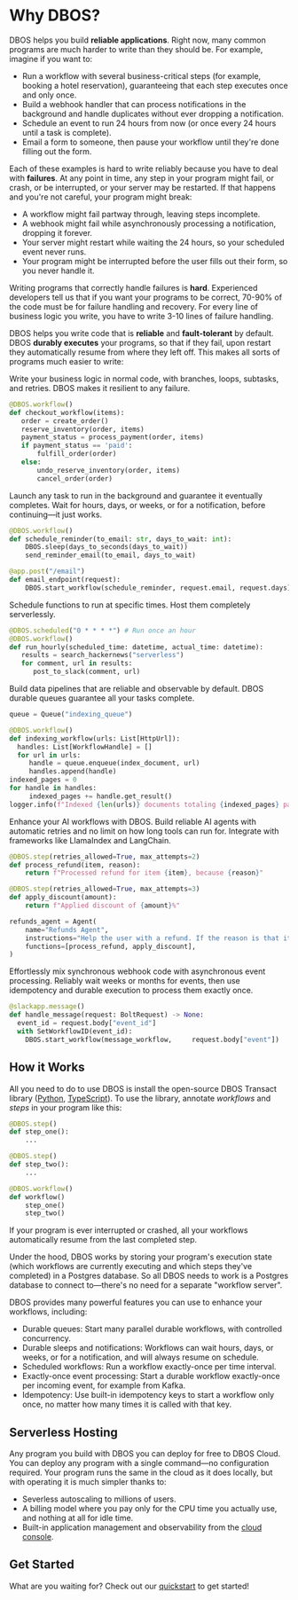 ---
---

# Why DBOS?

DBOS helps you build **reliable applications**.
Right now, many common programs are much harder to write than they should be.
For example, imagine if you want to:

- Run a workflow with several business-critical steps (for example, booking a hotel reservation), guaranteeing that each step executes once and only once.
- Build a webhook handler that can process notifications in the background and handle duplicates without ever dropping a notification.
- Schedule an event to run 24 hours from now (or once every 24 hours until a task is complete).
- Email a form to someone, then pause your workflow until they're done filling out the form.

Each of these examples is hard to write reliably because you have to deal with **failures**.
At any point in time, any step in your program might fail, or crash, or be interrupted, or your server may be restarted.
If that happens and you're not careful, your program might break:

- A workflow might fail partway through, leaving steps incomplete.
- A webhook might fail while asynchronously processing a notification, dropping it forever.
- Your server might restart while waiting the 24 hours, so your scheduled event never runs.
- Your program might be interrupted before the user fills out their form, so you never handle it.

Writing programs that correctly handle failures is **hard**.
Experienced developers tell us that if you want your programs to be correct, 70-90% of the code must be for failure handling and recovery.
For every line of business logic you write, you have to write 3-10 lines of failure handling.

DBOS helps you write code that is **reliable** and **fault-tolerant** by default.
DBOS **durably executes** your programs, so that if they fail, upon restart they automatically resume from where they left off.
This makes all sorts of programs much easier to write:


<Tabs groupId="examples">

<TabItem value="workflow" label="Reliable Workflows">
<section className="row list">
<article className="col col--6">

Write your business logic in normal code, with branches, loops, subtasks, and retries. DBOS makes it resilient to any failure.

</article>
<article className="col col--6">

```python
@DBOS.workflow()
def checkout_workflow(items):
   order = create_order()
   reserve_inventory(order, items)
   payment_status = process_payment(order, items)
   if payment_status == 'paid':
       fulfill_order(order)
   else:
       undo_reserve_inventory(order, items)
       cancel_order(order)
```

</article>
</section>
</TabItem>

<TabItem value="background" label="Background Tasks">
<section className="row list">
<article className="col col--6">

Launch any task to run in the background and guarantee it eventually completes.
Wait for hours, days, or weeks, or for a notification, before continuing&mdash;it just works.
</article>
<article className="col col--6">

```python
@DBOS.workflow()
def schedule_reminder(to_email: str, days_to_wait: int):
    DBOS.sleep(days_to_seconds(days_to_wait))
    send_reminder_email(to_email, days_to_wait)

@app.post("/email")
def email_endpoint(request):
    DBOS.start_workflow(schedule_reminder, request.email, request.days)
```

</article>
</section>
</TabItem>

<TabItem value="cron" label="Cron Jobs">
<section className="row list">
<article className="col col--6">

Schedule functions to run at specific times.
Host them completely serverlessly.

</article>
<article className="col col--6">

```python
@DBOS.scheduled("0 * * * *") # Run once an hour
@DBOS.workflow()
def run_hourly(scheduled_time: datetime, actual_time: datetime):
   results = search_hackernews("serverless")
   for comment, url in results:
      post_to_slack(comment, url)
```

</article>
</section>
</TabItem>

<TabItem value="pipelines" label="Data Pipelines">
<section className="row list">
<article className="col col--6">

Build data pipelines that are reliable and observable by default.
DBOS durable queues guarantee all your tasks complete.
</article>
<article className="col col--6">

```python
queue = Queue("indexing_queue")

@DBOS.workflow()
def indexing_workflow(urls: List[HttpUrl]):
  handles: List[WorkflowHandle] = []
  for url in urls:
     handle = queue.enqueue(index_document, url)
     handles.append(handle)
indexed_pages = 0
for handle in handles:
     indexed_pages += handle.get_result()
logger.info(f"Indexed {len(urls)} documents totaling {indexed_pages} pages")
```

</article>
</section>
</TabItem>


<TabItem value="kafka" label="Kafka Event Processing">
<section className="row list">
<article className="col col--6">

Enhance your AI workflows with DBOS.
Build reliable AI agents with automatic retries and no limit on how long tools can run for.
Integrate with frameworks like LlamaIndex and LangChain.
</article>
<article className="col col--6">

```python
@DBOS.step(retries_allowed=True, max_attempts=2)
def process_refund(item, reason):
    return f"Processed refund for item {item}, because {reason}"

@DBOS.step(retries_allowed=True, max_attempts=3)
def apply_discount(amount):
    return f"Applied discount of {amount}%"

refunds_agent = Agent(
    name="Refunds Agent",
    instructions="Help the user with a refund. If the reason is that it was too expensive, offer the user a refund code.",
    functions=[process_refund, apply_discount],
)
```

</article>
</section>
</TabItem>

<TabItem value="webhooks" label="Webhooks and Notifications">
<section className="row list">
<article className="col col--6">

Effortlessly mix synchronous webhook code with asynchronous event processing. Reliably wait weeks or months for events, then use idempotency and durable execution to process them exactly once.
</article>
<article className="col col--6">

```python
@slackapp.message()
def handle_message(request: BoltRequest) -> None:
  event_id = request.body["event_id"]
  with SetWorkflowID(event_id):
    DBOS.start_workflow(message_workflow,     request.body["event"])
```

</article>
</section>
</TabItem>

</Tabs>

## How it Works

All you need to do to use DBOS is install the open-source DBOS Transact library ([Python](https://github.com/dbos-inc/dbos-transact-py), [TypeScript](https://github.com/dbos-inc/dbos-transact-ts)).
To use the library, annotate _workflows_ and _steps_ in your program like this:

```python
@DBOS.step()
def step_one():
    ...

@DBOS.step()
def step_two():
    ...

@DBOS.workflow()
def workflow()
    step_one()
    step_two()
```

If your program is ever interrupted or crashed, all your workflows automatically resume from the last completed step.

Under the hood, DBOS works by storing your program's execution state (which workflows are currently executing and which steps they've completed) in a Postgres database.
So all DBOS needs to work is a Postgres database to connect to&mdash;there's no need for a separate "workflow server".

DBOS provides many powerful features you can use to enhance your workflows, including:

- Durable queues: Start many parallel durable workflows, with controlled concurrency.
- Durable sleeps and notifications: Workflows can wait hours, days, or weeks, or for a notification, and will always resume on schedule.
- Scheduled workflows: Run a workflow exactly-once per time interval.
- Exactly-once event processing: Start a durable workflow exactly-once per incoming event, for example from Kafka.
- Idempotency: Use built-in idempotency keys to start a workflow only once, no matter how many times it is called with that key.

## Serverless Hosting

Any program you build with DBOS you can deploy for free to DBOS Cloud.
You can deploy any program with a single command&mdash;no configuration required.
Your program runs the same in the cloud as it does locally, but with operating it is much simpler thanks to:

- Severless autoscaling to millions of users.
- A billing model where you pay only for the CPU time you actually use, and nothing at all for idle time.
- Built-in application management and observability from the [cloud console](https://console.dbos.dev).

## Get Started

What are you waiting for?  Check out our [quickstart](./quickstart.md) to get started!